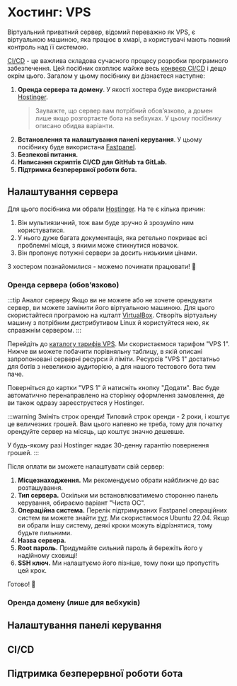 # Хостинг: VPS

Віртуальний приватний сервер, відомий переважно як VPS, є віртуальною машиною, яка працює в хмарі, а користувачі мають повний контроль над її системою.

[CI/CD](https://about.gitlab.com/topics/ci-cd/) - це важлива складова сучасного процесу розробки програмного забезпечення.
Цей посібник охоплює майже весь [конвеєр CI/CD](https://about.gitlab.com/topics/ci-cd/cicd-pipeline/) і дещо окрім цього.
Загалом у цьому посібнику ви дізнаєтеся наступне:

1. **Оренда сервера та домену**.
   У якості хостера буде використаний [Hostinger](https://hostinger.com.ua/).
   > Зауважте, що сервер вам потрібний обовʼязково, а домен лише якщо розгортаєте бота на вебхуках.
   > У цьому посібнику описано обидва варіанти.
2. **Встановлення та налаштування панелі керування**.
   У цьому посібнику буде використана [Fastpanel](https://fastpanel.direct/).
3. **Безпекові питання.**
4. **Написання скриптів CI/CD для GitHub та GitLab.**
5. **Підтримка безперервної роботи бота.**

## Налаштування сервера

Для цього посібника ми обрали [Hostinger](https://hostinger.com.ua/).
На те є кілька причин:

1. Він мультиязичний, тож вам буде зручно й зрозуміло ним користуватися.
2. У нього дуже багата документація, яка ретельно покриває всі проблемні місця, з якими може стикнутися новачок.
3. Він пропонує потужні сервери за досить низькими цінами.

З хостером познайомилися - можемо починати працювати! :rocket:

### Оренда сервера (обовʼязково)

:::tip Аналог серверу
Якщо ви не можете або не хочете орендувати сервер, ви можете замінити його віртуальною машиною.
Для цього скористайтеся програмою на кшталт [VirtualBox](https://www.virtualbox.org/).
Створіть віртуальну машину з потрібним дистрибутивом Linux й користуйтеся нею, як справжнім сервером.
:::

Перейдіть до [каталогу тарифів VPS](https://www.hostinger.com.ua/vps-hosting/).
Ми скористаємося тарифом "VPS 1".
Нижче ви можете побачити порівняльну таблицу, в якій описані запропоновані серверні ресурси й ліміти.
Ресурсів "VPS 1" достатньо для ботів з невеликою аудиторією, а для нашого тестового бота тим паче.

Поверніться до картки "VPS 1" й натисніть кнопку "Додати".
Вас буде автоматично перенаправлено на сторінку оформлення замовлення, де ви також одразу зареєструєтеся у Hostinger.

:::warning Змініть строк оренди!
Типовий строк оренди - 2 роки, і коштує це величезних грошей.
Вам цього напевно не треба, тому для початку орендуйте сервер на місяць, що коштує значно дешевше.

У будь-якому разі Hostinger надає 30-денну гарантію повернення грошей.
:::

Після оплати ви зможете налаштувати свій сервер:

1. **Місцезнаходження.**
   Ми рекомендуємо обрати найближче до вас розташування.
2. **Тип сервера.**
   Оскільки ми встановлюватимемо сторонню панель керування, обираємо варіант "Чиста ОС".
3. **Операційна система.**
   Перелік підтримуваних Fastpanel операційних систем ви можете знайти [тут](https://fastpanel.direct/wiki/en/how-to-install-fastpanel).
   Ми скористаємося Ubuntu 22.04.
   Якщо ви обрали іншу систему, деякі кроки можуть відрізнятися, тому будьте пильними.
4. **Назва сервера.**
5. **Root пароль.**
   Придумайте сильний пароль й бережіть його у надійному сховищі!
6. **SSH ключ.**
   Ми налаштуємо його пізніше, тому поки що пропустіть цей крок.

Готово! :tada:

### Оренда домену (лише для вебхуків)

## Налаштування панелі керування

## CI/CD

## Підтримка безперервної роботи бота
